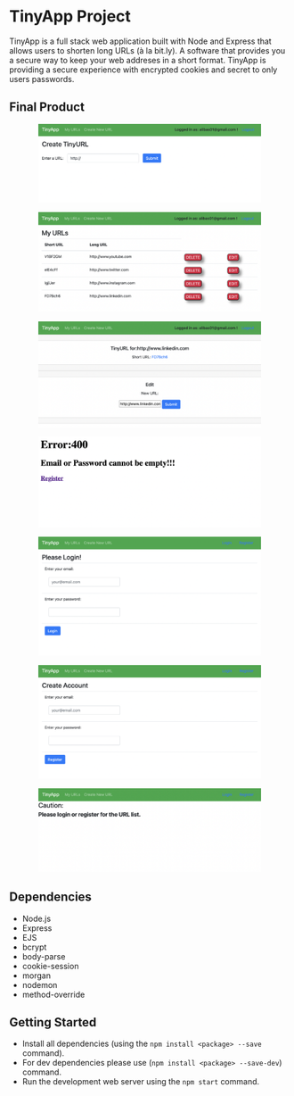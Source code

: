 # TinyApp Project

TinyApp is a full stack web application built with Node and Express that allows users to shorten long URLs (à la bit.ly).
A software that provides you a secure way to keep your web addreses in a short format.
TinyApp is providing a secure experience with encrypted cookies and secret to only users passwords. 

## Final Product

<p align="center">
<img src="https://github.com/alibas01/tinyapp/blob/master/docs/Create_new.png" width="400" height="auto" />
</p>
<p align="center">
<img src="https://github.com/alibas01/tinyapp/blob/master/docs/MyURLs_loggedin.png" width="400" height="auto" />
</p>
<p align="center">
<img src="https://github.com/alibas01/tinyapp/blob/master/docs/editpage.png" width="400" height="auto" />
</p>
<p align="center">
<img src="https://github.com/alibas01/tinyapp/blob/master/docs/error_register.png" width="400" height="auto" />
</p>
<p align="center">
<img src="https://github.com/alibas01/tinyapp/blob/master/docs/login_page.png" width="400" height="auto" />
</p>
<p align="center">
<img src="https://github.com/alibas01/tinyapp/blob/master/docs/register_page.png" width="400" height="auto" />
</p>
<p align="center">
<img src="https://github.com/alibas01/tinyapp/blob/master/docs/warning_urls.png" width="400" height="auto" />
</p>


## Dependencies

- Node.js
- Express
- EJS
- bcrypt
- body-parse
- cookie-session
- morgan
- nodemon
- method-override

## Getting Started

- Install all dependencies (using the `npm install <package> --save` command).
- For dev dependencies please use (`npm install <package> --save-dev`) command.
- Run the development web server using the `npm start` command.
